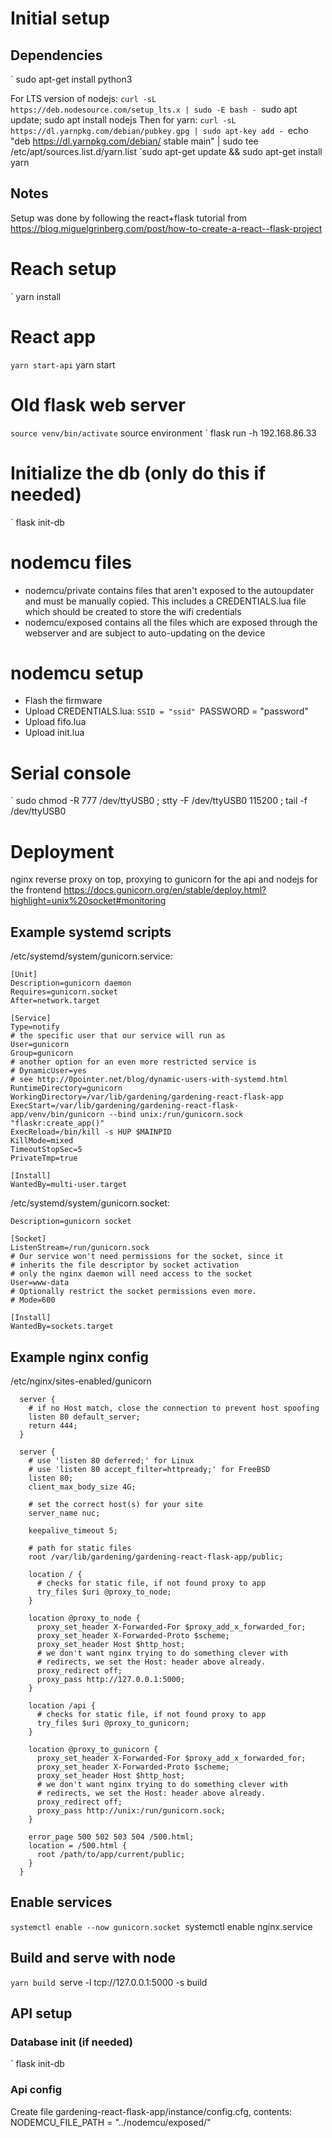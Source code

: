 # Initial setup

## Dependencies
` sudo apt-get install python3

For LTS version of nodejs:
`curl -sL https://deb.nodesource.com/setup_lts.x | sudo -E bash -
`sudo apt update; sudo apt install nodejs
Then for yarn:
`curl -sL https://dl.yarnpkg.com/debian/pubkey.gpg | sudo apt-key add -
`echo "deb https://dl.yarnpkg.com/debian/ stable main" | sudo tee /etc/apt/sources.list.d/yarn.list
`sudo apt-get update && sudo apt-get install yarn





## Notes
Setup was done by following the react+flask tutorial from
https://blog.miguelgrinberg.com/post/how-to-create-a-react--flask-project

# Reach setup
` yarn install

# React app
` yarn start-api
` yarn start


# Old flask web server
` source venv/bin/activate
` source environment
` flask run -h 192.168.86.33

# Initialize the db (only do this if needed)
` flask init-db

# nodemcu files
- nodemcu/private contains files that aren't exposed to the autoupdater and must be manually copied.
This includes a CREDENTIALS.lua file which should be created to store the wifi credentials
- nodemcu/exposed contains all the files which are exposed through the webserver and are subject to auto-updating on the device

# nodemcu setup
- Flash the firmware
- Upload CREDENTIALS.lua:
	`SSID = "ssid"
	`PASSWORD = "password"
- Upload fifo.lua
- Upload init.lua


# Serial console
` sudo chmod -R 777 /dev/ttyUSB0 ; stty -F /dev/ttyUSB0 115200 ; tail -f /dev/ttyUSB0


# Deployment

nginx reverse proxy on top, proxying to gunicorn for the api and nodejs for the frontend
https://docs.gunicorn.org/en/stable/deploy.html?highlight=unix%20socket#monitoring

## Example systemd scripts
/etc/systemd/system/gunicorn.service:
```
[Unit]
Description=gunicorn daemon
Requires=gunicorn.socket
After=network.target

[Service]
Type=notify
# the specific user that our service will run as
User=gunicorn
Group=gunicorn
# another option for an even more restricted service is
# DynamicUser=yes
# see http://0pointer.net/blog/dynamic-users-with-systemd.html
RuntimeDirectory=gunicorn
WorkingDirectory=/var/lib/gardening/gardening-react-flask-app
ExecStart=/var/lib/gardening/gardening-react-flask-app/venv/bin/gunicorn --bind unix:/run/gunicorn.sock "flaskr:create_app()"
ExecReload=/bin/kill -s HUP $MAINPID
KillMode=mixed
TimeoutStopSec=5
PrivateTmp=true

[Install]
WantedBy=multi-user.target
```


/etc/systemd/system/gunicorn.socket:
```
Description=gunicorn socket

[Socket]
ListenStream=/run/gunicorn.sock
# Our service won't need permissions for the socket, since it
# inherits the file descriptor by socket activation
# only the nginx daemon will need access to the socket
User=www-data
# Optionally restrict the socket permissions even more.
# Mode=600

[Install]
WantedBy=sockets.target
```

## Example nginx config
/etc/nginx/sites-enabled/gunicorn
```
  server {
    # if no Host match, close the connection to prevent host spoofing
    listen 80 default_server;
    return 444;
  }

  server {
    # use 'listen 80 deferred;' for Linux
    # use 'listen 80 accept_filter=httpready;' for FreeBSD
    listen 80;
    client_max_body_size 4G;

    # set the correct host(s) for your site
    server_name nuc;

    keepalive_timeout 5;

    # path for static files
    root /var/lib/gardening/gardening-react-flask-app/public;

    location / {
      # checks for static file, if not found proxy to app
      try_files $uri @proxy_to_node;
    }

    location @proxy_to_node {
      proxy_set_header X-Forwarded-For $proxy_add_x_forwarded_for;
      proxy_set_header X-Forwarded-Proto $scheme;
      proxy_set_header Host $http_host;
      # we don't want nginx trying to do something clever with
      # redirects, we set the Host: header above already.
      proxy_redirect off;
      proxy_pass http://127.0.0.1:5000;
    }

    location /api {
      # checks for static file, if not found proxy to app
      try_files $uri @proxy_to_gunicorn;
    }

    location @proxy_to_gunicorn {
      proxy_set_header X-Forwarded-For $proxy_add_x_forwarded_for;
      proxy_set_header X-Forwarded-Proto $scheme;
      proxy_set_header Host $http_host;
      # we don't want nginx trying to do something clever with
      # redirects, we set the Host: header above already.
      proxy_redirect off;
      proxy_pass http://unix:/run/gunicorn.sock;
    }

    error_page 500 502 503 504 /500.html;
    location = /500.html {
      root /path/to/app/current/public;
    }
  }
```

## Enable services
`systemctl enable --now gunicorn.socket
`systemctl enable nginx.service


## Build and serve with node
`yarn build
`serve -l tcp://127.0.0.1:5000 -s build

## API setup

### Database init (if needed)
` flask init-db

### Api config
Create file gardening-react-flask-app/instance/config.cfg, contents:
NODEMCU_FILE_PATH = "../nodemcu/exposed/"